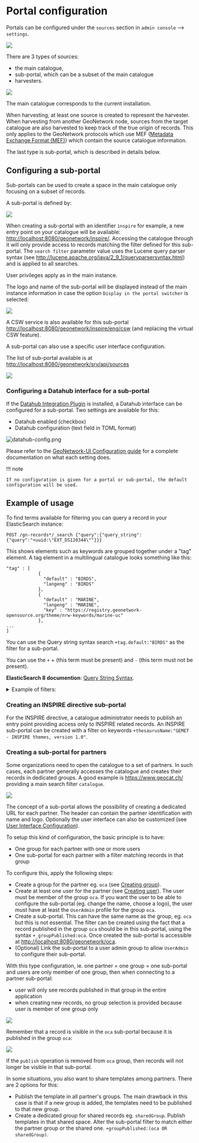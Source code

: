 # Portal configuration

Portals can be configured under the `sources` section in `admin console` --> `settings`.

![](img/portal-access.png)

There are 3 types of sources:

-   the main catalogue,
-   sub-portal, which can be a subset of the main catalogue
-   harvesters.

![](img/portal-types.png)

The main catalogue corresponds to the current installation.

When harvesting, at least one source is created to represent the harvester. When harvesting from another GeoNetwork node, sources from the target catalogue are also harvested to keep track of the true origin of records. This only applies to the GeoNetwork protocols which use MEF ([Metadata Exchange Format (MEF)](../../annexes/mef-format.md)) which contain the source catalogue information.

The last type is sub-portal, which is described in details below.

## Configuring a sub-portal

Sub-portals can be used to create a space in the main catalogue only focusing on a subset of records.

A sub-portal is defined by:

![](img/portal-subportal.png)

When creating a sub-portal with an identifier `ìnspire` for example, a new entry point on your catalogue will be available: <http://localhost:8080/geonetwork/inspire/>. Accessing the catalogue through it will only provide access to records matching the filter defined for this sub-portal. The `search filter` parameter value uses the Lucene query parser syntax (see <http://lucene.apache.org/java/2_9_1/queryparsersyntax.html>) and is applied to all searches.

User privileges apply as in the main instance.

The logo and name of the sub-portal will be displayed instead of the main instance information in case the option `Display in the portal switcher` is selected:

![](img/portal-header.png)

A CSW service is also available for this sub-portal <http://localhost:8080/geonetwork/inspire/eng/csw> (and replacing the virtual CSW feature).

A sub-portal can also use a specific user interface configuration.

The list of sub-portal available is at <http://localhost:8080/geonetwork/srv/api/sources>

![](img/portal-list.png)

### Configuring a Datahub interface for a sub-portal

If the [Datahub Integration Plugin](../../install-guide/plugins.md#datahub-integration-gn-datahub-integration) is installed, a Datahub interface can be configured for a sub-portal. Two settings are available for this:

* Datahub enabled (checkbox)
* Datahub configuration (text field in TOML format)

![datahub-config.png](img/datahub-config.png)

Please refer to the [GeoNetwork-UI Configuration guide](https://geonetwork.github.io/geonetwork-ui/main/docs/guide/configure.html) for a complete documentation on what each setting does.

!!! note

    If no configuration is given for a portal or sub-portal, the default configuration will be used.


## Example of usage

To find terms available for filtering you can query a record in your ElasticSearch instance: 

`POST /gn-records*/_search
{"query":{"query_string":{"query":"+uuid:\"EXT_DS120344\""}}}`

This shows elements such as keywords are grouped together under a "tag" element. A tag element in a multilingual catalogue looks something like this:
```
"tag" : [
            {
              "default" : "BIRDS",
              "langeng" : "BIRDS"
            },
            {
              "default" : "MARINE",
              "langeng" : "MARINE",
              "key" : "https://registry.geonetwork-opensource.org/theme/nrw-keywords/marine-uc"
            },
...
]
```

You can use the Query string syntax search `+tag.default:"BIRDS"` as the filter for a sub-portal.

You can use the `+` + (this term must be present) and `-` (this term must not be present).

**ElasticSearch 8 documention**: [Query String Syntax](https://www.elastic.co/guide/en/elasticsearch/reference/8.18/query-dsl-query-string-query.html#query-string-syntax).

<details>
<summary>Example of filters:</summary>

### Filter by Source Catalogue and Organization

Records from a specific source catalogue and organization:
`sourceCatalogue:972b12aa-08dc-4d29-8a10-ff44ecef1dda AND OrgForResourceObject.default:("My organisation")`

Records from a specific organization:
`+OrgForResourceObject.default:("My organization name")`

### Filter by Organization Name and Keywords

Records from "My agency" with open data keywords:
`OrgObject.\\*: "My agency" AND keyword:("OPEN DATA" OR "open data" OR "opendata")`

Records from either "New York" or "GN":
`OrgObject.\\*:"New York" OR _orgName:"GN"`

### Filter by Harvester

Records harvested by a specific harvester:
`+harvesterUuid: e04c8cba-64d9-4495-9c38-fc91119cfa1a`

Records from a harvester, excluding drafts:
`+harvesterUuid: b37387af-89e8-4a37-a882-1c2105bdf859 AND NOT tag.default: DRAFT`

### Filter by Topic Category

Filter by topic key named biota:
`+cl_topic.key:"biota"`

Climatology, Meteorology, Atmosphere:
`+cl_topic.key:(society OR transportation)`

**NOT** Society topic:
`-cl_topic.key:"society"`

### Filter by Group

Records owned by group 108:
`+groupOwner:(108)`

Records owned by group 104 or 105:
`groupOwner:(104 OR 105)`

### Filter by Tag (Country Example)

Records tagged with Thailand, Cambodia, or Laos:
`+(tag.default:Thailand OR tag.default:Cambodia)`

Records with any tag containing "Geo":
`+tag.\\*:"Geo"`

### Filter by Record Owner

Records owned by "<owner>":
`+recordOwner:"<owner>"`

### Filter by Thesaurus Keyword Presence
Filter records referencing any keyword from a specific thesaurus:
`+th_otherKeywords-theme:*`
(where `otherKeywords-theme` is the thesaurus identifier)

For INSPIRE themes:
`+th_httpinspireeceuropaeutheme-theme:*`

### Filter by Specific Keyword

By default translation:
`+tag.default:inspire`

By tag key:
`+tag.key:"http://inspire.ec.europa.eu/theme/ps"`

By Slovak translation:
`+tag.langslo:jaskyne`

### Free Text Search

Search for "Open?ata":
`+any.default:Open?ata`

Regex search for "OpenData" (case-insensitive):
`+any.default:/[Oo]pen[Dd]ata/`

### Filter by Contact Organization (for data)

All organizations starting with "GN":
`+OrgForResourceObject.default:GN*`

</details>

### Creating an INSPIRE directive sub-portal

For the INSPIRE directive, a catalogue administrator needs to publish an entry point providing access only to INSPIRE related records. An INSPIRE sub-portal can be created with a filter on keywords `+thesaurusName:"GEMET - INSPIRE themes, version 1.0"`.

### Creating a sub-portal for partners

Some organizations need to open the catalogue to a set of partners. In such cases, each partner generally accesses the catalogue and creates their records in dedicated groups. A good example is <https://www.geocat.ch/> providing a main search filter `catalogue`.

![](img/portal-geocatch.png)

The concept of a sub-portal allows the possibility of creating a dedicated URL for each partner. The header can contain the partner identification with name and logo. Optionally the user interface can also be customized (see [User Interface Configuration](user-interface-configuration.md)).

To setup this kind of configuration, the basic principle is to have:

-   One group for each partner with one or more users
-   One sub-portal for each partner with a filter matching records in that group

To configure this, apply the following steps:

-   Create a group for the partner eg. `oca` (see [Creating group](../managing-users-and-groups/creating-group.md)).
-   Create at least one user for the partner (see [Creating user](../managing-users-and-groups/creating-user.md)). The user must be member of the group `oca`. If you want the user to be able to configure the sub-portal (eg. change the name, choose a logo), the user must have at least the `UserAdmin` profile for the group `oca`.
-   Create a sub-portal. This can have the same name as the group, eg. `oca` but this is not essential. The filter can be created using the fact that a record published in the group `oca` should be in this sub-portal, using the syntax `+_groupPublished:oca`. Once created the sub-portal is accessible at <http://localhost:8080/geonetwork/oca>.
-   (Optional) Link the sub-portal to a user admin group to allow `UserAdmin` to configure their sub-portal.

With this type configuration, ie. one partner = one group = one sub-portal and users are only member of one group, then when connecting to a partner sub-portal:

-   user will only see records published in that group in the entire application
-   when creating new records, no group selection is provided because user is member of one group only

![](img/portal-oca-newrecord.png)

Remember that a record is visible in the `oca` sub-portal because it is published in the group `oca`:

![](img/portal-oca-privileges.png)

If the `publish` operation is removed from `oca` group, then records will not longer be visible in that sub-portal.

In some situations, you also want to share templates among partners. There are 2 options for this:

-   Publish the template in all partner's groups. The main drawback in this case is that if a new group is added, the templates need to be published to that new group.
-   Create a dedicated group for shared records eg. `sharedGroup`. Publish templates in that shared space. Alter the sub-portal filter to match either the partner group or the shared one. `+groupPublished:(oca OR sharedGroup)`.
